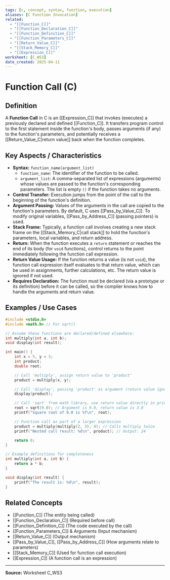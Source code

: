 ```yaml
---
tags: [c, concept, syntax, function, execution]
aliases: [C Function Invocation]
related:
  - "[[Function_C]]"
  - "[[Function_Declaration_C]]"
  - "[[Function_Definition_C]]"
  - "[[Function_Parameters_C]]"
  - "[[Return_Value_C]]"
  - "[[Stack_Memory_C]]"
  - "[[Expression_C]]"
worksheet: [C_WS3]
date_created: 2025-04-11
---
```

# Function Call (C)

## Definition

A **Function Call** in C is an [[Expression_C]] that invokes (executes) a previously declared and defined [[Function_C]]. It transfers program control to the first statement inside the function's body, passes arguments (if any) to the function's parameters, and potentially receives a [[Return_Value_C|return value]] back when the function completes.

## Key Aspects / Characteristics

- **Syntax:** `function_name(argument_list)`
    - `function_name`: The identifier of the function to be called.
    - `argument_list`: A comma-separated list of expressions (arguments) whose values are passed to the function's corresponding parameters. The list is empty `()` if the function takes no arguments.
- **Control Transfer:** Execution jumps from the point of the call to the beginning of the function's definition.
- **Argument Passing:** Values of the arguments in the call are copied to the function's parameters. By default, C uses [[Pass_by_Value_C]]. To modify original variables, [[Pass_by_Address_C]] (passing pointers) is used.
- **Stack Frame:** Typically, a function call involves creating a new stack frame on the [[Stack_Memory_C|call stack]] to hold the function's parameters, local variables, and return address.
- **Return:** When the function executes a `return` statement or reaches the end of its body (for `void` functions), control returns to the point immediately following the function call expression.
- **Return Value Usage:** If the function returns a value (is not `void`), the function call expression itself evaluates to that return value, which can be used in assignments, further calculations, etc. The return value is ignored if not used.
- **Requires Declaration:** The function must be declared (via a prototype or its definition) before it can be called, so the compiler knows how to handle the arguments and return value.

## Examples / Use Cases

```c
#include <stdio.h>
#include <math.h> // For sqrt()

// Assume these functions are declared/defined elsewhere:
int multiply(int a, int b);
void display(int result);

int main() {
    int x = 5, y = 3;
    int product;
    double root;

    // Call 'multiply', assign return value to 'product'
    product = multiply(x, y);

    // Call 'display', passing 'product' as argument (return value ignored)
    display(product);

    // Call 'sqrt' from math library, use return value directly in printf
    root = sqrt(9.0); // Argument is 9.0, return value is 3.0
    printf("Square root of 9.0 is %f\n", root);

    // Function call as part of a larger expression
    product = multiply(multiply(2, 3), 4); // Calls multiply twice
    printf("Nested call result: %d\n", product); // Output: 24

    return 0;
}

// Example definitions for completeness
int multiply(int a, int b) {
    return a * b;
}

void display(int result) {
    printf("The result is: %d\n", result);
}
```

## Related Concepts
- [[Function_C]] (The entity being called)
- [[Function_Declaration_C]] (Required before call)
- [[Function_Definition_C]] (The code executed by the call)
- [[Function_Parameters_C]] & Arguments (Input mechanism)
- [[Return_Value_C]] (Output mechanism)
- [[Pass_by_Value_C]], [[Pass_by_Address_C]] (How arguments relate to parameters)
- [[Stack_Memory_C]] (Used for function call execution)
- [[Expression_C]] (A function call is an expression)

---
**Source:** Worksheet C_WS3